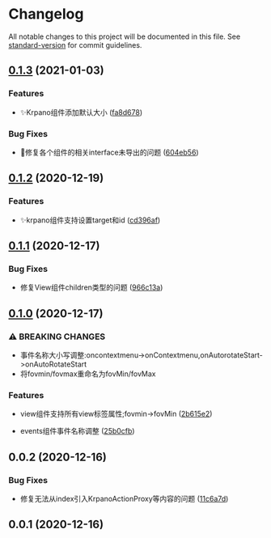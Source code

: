 # Changelog

All notable changes to this project will be documented in this file. See [standard-version](https://github.com/conventional-changelog/standard-version) for commit guidelines.

## [0.1.3](https://github.com/0xLLLLH/react-krpano/compare/v0.1.2...v0.1.3) (2021-01-03)


### Features

* ✨Krpano组件添加默认大小 ([fa8d678](https://github.com/0xLLLLH/react-krpano/commit/fa8d678228443b5f86a950d0d0548f5758904ab3))


### Bug Fixes

* 🐞修复各个组件的相关interface未导出的问题 ([604eb56](https://github.com/0xLLLLH/react-krpano/commit/604eb56a53389b4e05c5bb51b2d2ed1f4a63c006))

## [0.1.2](https://github.com/0xLLLLH/react-krpano/compare/v0.1.1...v0.1.2) (2020-12-19)


### Features

* ✨krpano组件支持设置target和id ([cd396af](https://github.com/0xLLLLH/react-krpano/commit/cd396af5537b0f3918013a59d22c516d6f4d8097))

## [0.1.1](https://github.com/0xLLLLH/react-krpano/compare/v0.1.0...v0.1.1) (2020-12-17)


### Bug Fixes

* 修复View组件children类型的问题 ([966c13a](https://github.com/0xLLLLH/react-krpano/commit/966c13a026c3efc75bbde1bb65079c98a073698b))

## [0.1.0](https://github.com/0xLLLLH/react-krpano/compare/v0.0.2...v0.1.0) (2020-12-17)


### ⚠ BREAKING CHANGES

* 事件名称大小写调整:oncontextmenu->onContextmenu,onAutorotateStart->onAutoRotateStart
* 将fovmin/fovmax重命名为fovMin/fovMax

### Features

* view组件支持所有view标签属性;fovmin->fovMin ([2b615e2](https://github.com/0xLLLLH/react-krpano/commit/2b615e2381eab8c7241eadffc6ff53619260f851))


* events组件事件名称调整 ([25b0cfb](https://github.com/0xLLLLH/react-krpano/commit/25b0cfb7e4b092d0893ef7af1162e0cc2f8209ed))

## 0.0.2 (2020-12-16)


### Bug Fixes

* 修复无法从index引入KrpanoActionProxy等内容的问题 ([11c6a7d](https://github.com/0xLLLLH/react-krpano/commit/11c6a7d3a02cd4631a67ef688e4aa8d76f7b90f8))

## 0.0.1 (2020-12-16)
